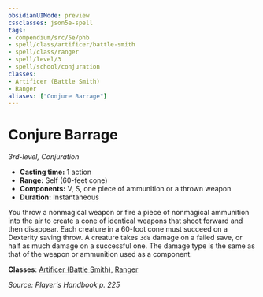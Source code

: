 ```yaml
---
obsidianUIMode: preview
cssclasses: json5e-spell
tags:
- compendium/src/5e/phb
- spell/class/artificer/battle-smith
- spell/class/ranger
- spell/level/3
- spell/school/conjuration
classes:
- Artificer (Battle Smith)
- Ranger
aliases: ["Conjure Barrage"]
---
```

# Conjure Barrage
*3rd-level, Conjuration*  

- **Casting time:** 1 action
- **Range:** Self (60-feet cone)
- **Components:** V, S, one piece of ammunition or a thrown weapon
- **Duration:** Instantaneous

You throw a nonmagical weapon or fire a piece of nonmagical ammunition into the air to create a cone of identical weapons that shoot forward and then disappear. Each creature in a 60-foot cone must succeed on a Dexterity saving throw. A creature takes `3d8` damage on a failed save, or half as much damage on a successful one. The damage type is the same as that of the weapon or ammunition used as a component.

**Classes**: [Artificer (Battle Smith)](/3-Mechanics/CLI/classes/artificer-battle-smith-tce.md), [Ranger](/3-Mechanics/CLI/classes/ranger.md)

*Source: Player's Handbook p. 225*